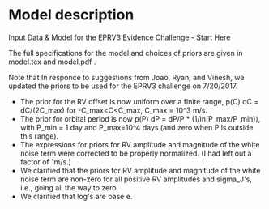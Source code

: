 # Model description
Input Data &amp; Model for the EPRV3 Evidence Challenge - Start Here

The full specifications for the model and choices of priors are given in model.tex and model.pdf .

Note that In responce to suggestions from Joao, Ryan, and Vinesh, we updated the priors to be used for the EPRV3 challenge on 7/20/2017.
- The prior for the RV offset is now uniform over a finite range, p(C) dC = dC/(2C_max) for -C_max<C<C_max, C_max = 10^3 m/s.
- The prior for orbital period is now p(P) dP = dP/P * (1/ln(P_max/P_min)), with P_min = 1 day and P_max=10^4 days (and zero when P is outside this range).
- The expressions for priors for RV amplitude and magnitude of the white noise term were corrected to be properly normalized.  (I had left out a factor of 1m/s.)  
- We clarified that the priors for RV amplitude and magnitude of the white noise term are non-zero for all positive RV amplitudes and sigma_J's, i.e., going all the way to zero.  
- We clarified that log's are base e.
